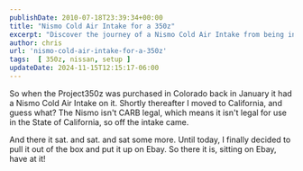 ```yaml
---
publishDate: 2010-07-18T23:39:34+00:00
title: "Nismo Cold Air Intake for a 350z"
excerpt: "Discover the journey of a Nismo Cold Air Intake from being installed on Project350z, to removal, and finally its sale on eBay."
author: chris
url: 'nismo-cold-air-intake-for-a-350z'
tags:  [ 350z, nissan, setup ] 
updateDate: 2024-11-15T12:15:17-06:00
---
```


So when the Project350z was purchased in Colorado back in January it had a Nismo Cold Air Intake on it. Shortly thereafter I moved to California, and guess what? The Nismo isn't CARB legal, which means it isn't legal for use in the State of California, so off the intake came.

And there it sat. and sat. and sat some more. Until today, I finally decided to pull it out of the box and put it up on Ebay. So there it is, sitting on Ebay, have at it!
